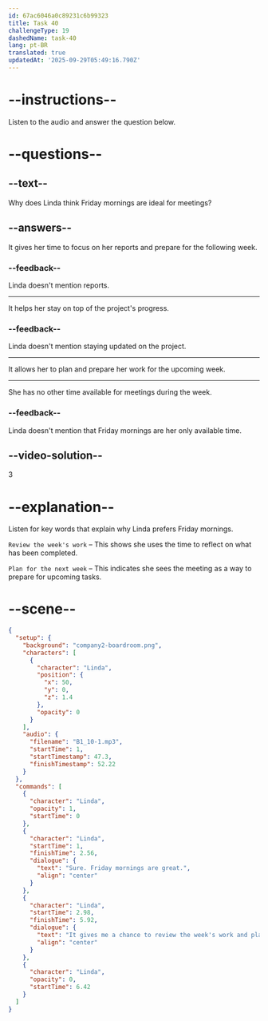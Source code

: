 ```yaml
---
id: 67ac6046a0c89231c6b99323
title: Task 40
challengeType: 19
dashedName: task-40
lang: pt-BR
translated: true
updatedAt: '2025-09-29T05:49:16.790Z'
---
```


<!-- (Audio) Linda: Sure, Friday mornings are great. It gives me a chance to review the week's work and plan for the next week. -->

# --instructions--

Listen to the audio and answer the question below.

# --questions--

## --text--

Why does Linda think Friday mornings are ideal for meetings?

## --answers--

It gives her time to focus on her reports and prepare for the following week.

### --feedback--

Linda doesn't mention reports.

---

It helps her stay on top of the project's progress.

### --feedback--

Linda doesn't mention staying updated on the project.

---

It allows her to plan and prepare her work for the upcoming week.

---

She has no other time available for meetings during the week.

### --feedback--

Linda doesn't mention that Friday mornings are her only available time.

## --video-solution--

3

# --explanation--  

Listen for key words that explain why Linda prefers Friday mornings.  

`Review the week's work` – This shows she uses the time to reflect on what has been completed.  

`Plan for the next week` – This indicates she sees the meeting as a way to prepare for upcoming tasks.  


# --scene--

```json
{
  "setup": {
    "background": "company2-boardroom.png",
    "characters": [
      {
        "character": "Linda",
        "position": {
          "x": 50,
          "y": 0,
          "z": 1.4
        },
        "opacity": 0
      }
    ],
    "audio": {
      "filename": "B1_10-1.mp3",
      "startTime": 1,
      "startTimestamp": 47.3,
      "finishTimestamp": 52.22
    }
  },
  "commands": [
    {
      "character": "Linda",
      "opacity": 1,
      "startTime": 0
    },
    {
      "character": "Linda",
      "startTime": 1,
      "finishTime": 2.56,
      "dialogue": {
        "text": "Sure. Friday mornings are great.",
        "align": "center"
      }
    },
    {
      "character": "Linda",
      "startTime": 2.98,
      "finishTime": 5.92,
      "dialogue": {
        "text": "It gives me a chance to review the week's work and plan for the next week.",
        "align": "center"
      }
    },
    {
      "character": "Linda",
      "opacity": 0,
      "startTime": 6.42
    }
  ]
}
```
